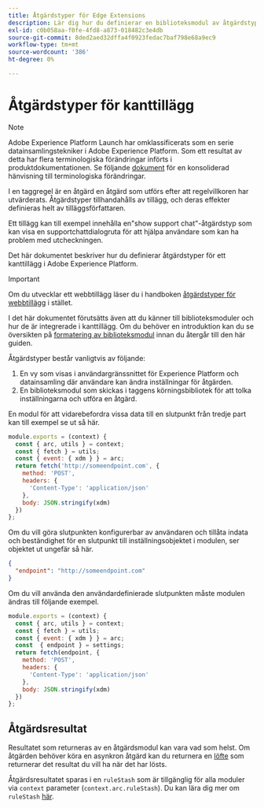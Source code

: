 ```yaml
---
title: Åtgärdstyper för Edge Extensions
description: Lär dig hur du definierar en biblioteksmodul av åtgärdstyp för ett taggtillägg i en edge-egenskap.
exl-id: c0b058aa-f0fe-4fd8-a873-018482c3e4db
source-git-commit: 8ded2aed32dffa4f0923fedac7baf798e68a9ec9
workflow-type: tm+mt
source-wordcount: '386'
ht-degree: 0%

---
```


# Åtgärdstyper för kanttillägg

>[!NOTE]
>
>Adobe Experience Platform Launch har omklassificerats som en serie datainsamlingstekniker i Adobe Experience Platform. Som ett resultat av detta har flera terminologiska förändringar införts i produktdokumentationen. Se följande [dokument](../../term-updates.md) för en konsoliderad hänvisning till terminologiska förändringar.

I en taggregel är en åtgärd en åtgärd som utförs efter att regelvillkoren har utvärderats. Åtgärdstyper tillhandahålls av tillägg, och deras effekter definieras helt av tilläggsförfattaren.

Ett tillägg kan till exempel innehålla en&quot;show support chat&quot;-åtgärdstyp som kan visa en supportchattdialogruta för att hjälpa användare som kan ha problem med utcheckningen.

Det här dokumentet beskriver hur du definierar åtgärdstyper för ett kanttillägg i Adobe Experience Platform.

>[!IMPORTANT]
>
>Om du utvecklar ett webbtillägg läser du i handboken [åtgärdstyper för webbtillägg](../web/action-types.md) i stället.
>
>I det här dokumentet förutsätts även att du känner till biblioteksmoduler och hur de är integrerade i kanttillägg. Om du behöver en introduktion kan du se översikten på [formatering av biblioteksmodul](./format.md) innan du återgår till den här guiden.

Åtgärdstyper består vanligtvis av följande:

1. En vy som visas i användargränssnittet för Experience Platform och datainsamling där användare kan ändra inställningar för åtgärden.
2. En biblioteksmodul som skickas i taggens körningsbibliotek för att tolka inställningarna och utföra en åtgärd.

En modul för att vidarebefordra vissa data till en slutpunkt från tredje part kan till exempel se ut så här.

```js
module.exports = (context) {
  const { arc, utils } = context;
  const { fetch } = utils;
  const { event: { xdm } } = arc;
  return fetch('http://someendpoint.com', {
    method: 'POST',
    headers: {
      'Content-Type': 'application/json'
    },
    body: JSON.stringify(xdm)
  })
};
```

Om du vill göra slutpunkten konfigurerbar av användaren och tillåta indata och beständighet för en slutpunkt till inställningsobjektet i modulen, ser objektet ut ungefär så här.

```json
{
  "endpoint": "http://someendpoint.com"
}
```

Om du vill använda den användardefinierade slutpunkten måste modulen ändras till följande exempel.

```js
module.exports = (context) {
  const { arc, utils } = context;
  const { fetch } = utils;
  const { event: { xdm } } = arc;
  const  { endpoint } = settings;
  return fetch(endpoint, {
    method: 'POST',
    headers: {
      'Content-Type': 'application/json'
    },
    body: JSON.stringify(xdm)
  })
};
```

## Åtgärdsresultat

Resultatet som returneras av en åtgärdsmodul kan vara vad som helst. Om åtgärden behöver köra en asynkron åtgärd kan du returnera en [löfte](https://developer.mozilla.org/en-US/docs/Web/JavaScript/Reference/Global_Objects/Promise) som returnerar det resultat du vill ha när det har lösts.

Åtgärdsresultatet sparas i en `ruleStash` som är tillgänglig för alla moduler via `context` parameter (`context.arc.ruleStash`). Du kan lära dig mer om `ruleStash` [här](./context.md#rulestash).
